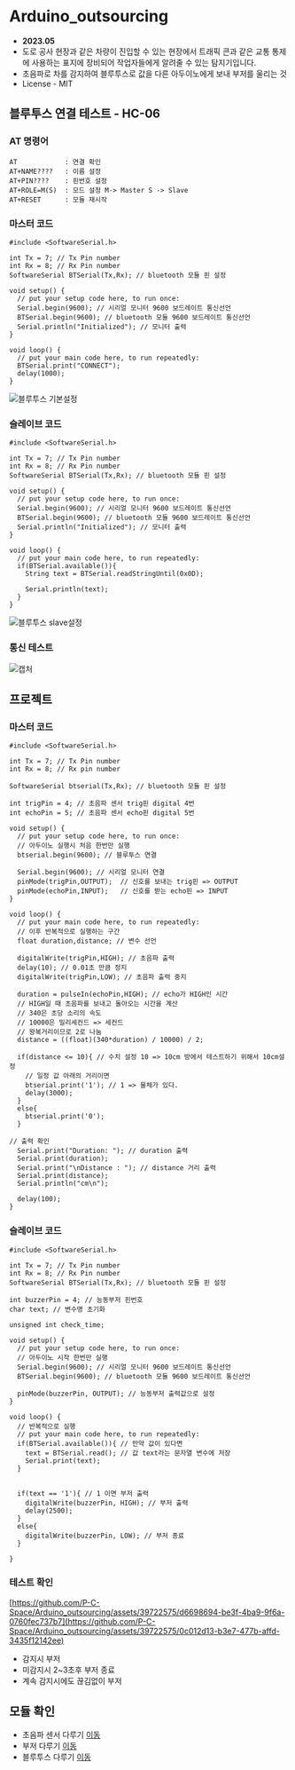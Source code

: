 # Arduino_outsourcing
* **2023.05**
* 도로 공사 현장과 같은 차량이 진입할 수 있는 현장에서 트래픽 콘과 같은 교통 통제에 사용하는 표지에 장비되어 작업자들에게 알려줄 수 있는 탐지기입니다.
* 초음파로 차를 감지하여 블루투스로 값을 다른 아두이노에게 보내 부저를 울리는 것 
* License - MIT
## 블루투스 연결 테스트 - HC-06
### AT 명령어
```
AT            : 연결 확인
AT+NAME????   : 이름 설정
AT+PIN????    : 핀번호 설정
AT+ROLE=M(S)  : 모드 설정 M-> Master S -> Slave
AT+RESET      : 모듈 재시작
```
### 마스터 코드
```
#include <SoftwareSerial.h>

int Tx = 7; // Tx Pin number
int Rx = 8; // Rx Pin number
SoftwareSerial BTSerial(Tx,Rx); // bluetooth 모듈 핀 설정

void setup() {
  // put your setup code here, to run once:
  Serial.begin(9600); // 시리얼 모니터 9600 보드레이트 통신선언
  BTSerial.begin(9600); // bluetooth 모듈 9600 보드레이트 통신선언
  Serial.println("Initialized"); // 모니터 출력
}

void loop() {
  // put your main code here, to run repeatedly:
  BTSerial.print("CONNECT");
  delay(1000);
}
```
![블루투스 기본설정](https://github.com/P-C-Space/Arduino_outsourcing/assets/39722575/a8a53c29-66a6-4930-b68b-448889fcccf2)
### 슬레이브 코드
```
#include <SoftwareSerial.h>

int Tx = 7; // Tx Pin number
int Rx = 8; // Rx Pin number
SoftwareSerial BTSerial(Tx,Rx); // bluetooth 모듈 핀 설정

void setup() {
  // put your setup code here, to run once:
  Serial.begin(9600); // 시리얼 모니터 9600 보드레이트 통신선언
  BTSerial.begin(9600); // bluetooth 모듈 9600 보드레이트 통신선언
  Serial.println("Initialized"); // 모니터 출력
}

void loop() {
  // put your main code here, to run repeatedly:
  if(BTSerial.available()){
    String text = BTSerial.readStringUntil(0x0D);

    Serial.println(text);
  }
}
```
![블루투스 slave설정](https://github.com/P-C-Space/Arduino_outsourcing/assets/39722575/e85fe292-d8c0-453d-8240-8d63e6b65e11)
### 통신 테스트
![캡처](https://github.com/P-C-Space/Arduino_outsourcing/assets/39722575/321e8996-32d8-410c-a34b-4215d84a897d)
## 프로젝트
### 마스터 코드
```
#include <SoftwareSerial.h>

int Tx = 7; // Tx Pin number
int Rx = 8; // Rx pin number

SoftwareSerial btserial(Tx,Rx); // bluetooth 모듈 핀 설정

int trigPin = 4; // 초음파 센서 trig핀 digital 4번
int echoPin = 5; // 초음파 센서 echo핀 digital 5번

void setup() {
  // put your setup code here, to run once:
  // 아두이노 실행시 처음 한번만 실행
  btserial.begin(9600); // 블루투스 연결
  
  Serial.begin(9600); // 시리얼 모니터 연결
  pinMode(trigPin,OUTPUT);  // 신호를 보내는 trig핀 => OUTPUT
  pinMode(echoPin,INPUT);   // 신호를 받는 echo핀 => INPUT
}

void loop() {
  // put your main code here, to run repeatedly:
  // 이후 반복적으로 실행하는 구간
  float duration,distance; // 변수 선언

  digitalWrite(trigPin,HIGH); // 초음파 출력
  delay(10); // 0.01초 만큼 정지
  digitalWrite(trigPin,LOW); // 초음파 출력 중지
  
  duration = pulseIn(echoPin,HIGH); // echo가 HIGH인 시간
  // HIGH일 때 초음파를 보내고 돌아오는 시간을 계산 
  // 340은 초당 소리의 속도 
  // 10000은 밀리세컨드 => 세컨드
  // 왕복거리이므로 2로 나눔
  distance = ((float)(340*duration) / 10000) / 2;

  if(distance <= 10){ // 수치 설정 10 => 10cm 방에서 테스트하기 위해서 10cm설정
    // 일정 값 아래의 거리이면
    btserial.print('1'); // 1 => 물체가 있다.
    delay(3000);
  }
  else{
    btserial.print('0');
  }

// 출력 확인
  Serial.print("Duration: "); // duration 출력
  Serial.print(duration);
  Serial.print("\nDistance : "); // distance 거리 출력
  Serial.print(distance);
  Serial.println("cm\n");

  delay(100);
}
```
### 슬레이브 코드
```
#include <SoftwareSerial.h>

int Tx = 7; // Tx Pin number
int Rx = 8; // Rx Pin number
SoftwareSerial BTSerial(Tx,Rx); // bluetooth 모듈 핀 설정

int buzzerPin = 4; // 능동부저 핀번호
char text; // 변수명 초기화

unsigned int check_time;

void setup() {
  // put your setup code here, to run once:
  // 아두이노 시작 한번만 실행
  Serial.begin(9600); // 시리얼 모니터 9600 보드레이트 통신선언
  BTSerial.begin(9600); // bluetooth 모듈 9600 보드레이트 통신선언
  
  pinMode(buzzerPin, OUTPUT); // 능동부저 출력값으로 설정
}

void loop() {
  // 반복적으로 실행
  // put your main code here, to run repeatedly:
  if(BTSerial.available()){ // 만약 값이 있다면
    text = BTSerial.read(); // 값 text라는 문자열 변수에 저장
    Serial.print(text);
  }


  if(text == '1'){ // 1 이면 부저 출력
    digitalWrite(buzzerPin, HIGH); // 부저 출력
    delay(2500);
  }
  else{
    digitalWrite(buzzerPin, LOW); // 부저 종료
  }
  
}
```
### 테스트 확인
[https://github.com/P-C-Space/Arduino_outsourcing/assets/39722575/d6698694-be3f-4ba9-9f6a-0760fec737b7](https://github.com/P-C-Space/Arduino_outsourcing/assets/39722575/0c012d13-b3e7-477b-affd-3435f12142ee)
* 감지시 부저
* 미감지시 2~3초후 부저 종료
* 계속 감지시에도 끊김없이 부저 
## 모듈 확인
* 초음파 센서 다루기 [이동](https://github.com/P-C-Space/Arduino_outsourcing/tree/main/%EC%B4%88%EC%9D%8C%ED%8C%8C)
* 부저 다루기 [이동](https://github.com/P-C-Space/Arduino_outsourcing/tree/main/%EB%B6%80%EC%A0%80)
* 블루투스 다루기 [이동](https://github.com/P-C-Space/Arduino_outsourcing/tree/main/%EB%B8%94%EB%A3%A8%ED%88%AC%EC%8A%A4)
